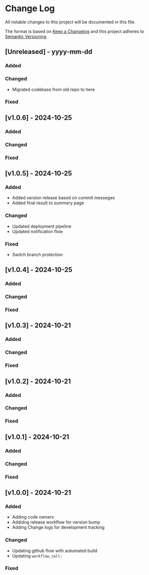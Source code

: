 # Change Log

All notable changes to this project will be documented in this file.

The format is based on [Keep a Changelog](http://keepachangelog.com/)
and this project adheres to [Semantic Versioning](http://semver.org/).

## [Unreleased] - yyyy-mm-dd

### Added

### Changed
 - Migrated codebase from old repo to here
### Fixed

## [v1.0.6] - 2024-10-25

### Added

### Changed

### Fixed

## [v1.0.5] - 2024-10-25

### Added
 - Added version release based on commit messeges
 - Added final result to summery page

### Changed
 - Updated deployment pipeline
 - Updated notification flow

### Fixed
 - Switch branch protection

## [v1.0.4] - 2024-10-25

### Added

### Changed

### Fixed

## [v1.0.3] - 2024-10-21

### Added

### Changed

### Fixed

## [v1.0.2] - 2024-10-21

### Added

### Changed

### Fixed

## [v1.0.1] - 2024-10-21

### Added

### Changed

### Fixed

## [v1.0.0] - 2024-10-21

### Added
 - Adding code owners
 - Addidng release workflow for version bump
 - Adding Change logs for development tracking

### Changed
 - Updating github flow with autumated build
 - Updating `workflow_call:`

### Fixed
